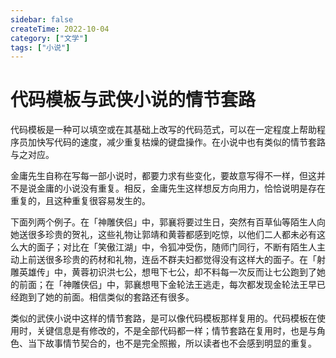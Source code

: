 ```yaml
---
sidebar: false
createTime: 2022-10-04
category: ["文学"] 
tags: ["小说"]
---
```


# 代码模板与武侠小说的情节套路

代码模板是一种可以填空或在其基础上改写的代码范式，可以在一定程度上帮助程序员加快写代码的速度，减少重复枯燥的键盘操作。在小说中也有类似的情节套路与之对应。

<!-- more -->

金庸先生自称在写每一部小说时，都要力求有些变化，要故意写得不一样，但这并不是说金庸的小说没有重复。相反，金庸先生这样想反方向用力，恰恰说明是存在重复的，且这种重复很容易发生的。

下面列两个例子。在「神雕侠侣」中，郭襄将要过生日，突然有百草仙等陌生人向她送很多珍贵的贺礼，这些礼物让郭靖和黄蓉都感到吃惊，以他们二人都未必有这么大的面子；对比在「笑傲江湖」中，令狐冲受伤，随师门同行，不断有陌生人主动上前送很多珍贵的药材和礼物，连岳不群夫妇都觉得没有这样大的面子。在「射雕英雄传」中，黄蓉初识洪七公，想甩下七公，却不料每一次反而让七公跑到了她的前面；在「神雕侠侣」中，郭襄想甩下金轮法王逃走，每次都发现金轮法王早已经跑到了她的前面。相信类似的套路还有很多。

类似的武侠小说中这样的情节套路，是可以像代码模板那样复用的。代码模板在使用时，关键信息是有修改的，不是全部代码都一样；情节套路在复用时，也是与角色、当下故事情节契合的，也不是完全照搬，所以读者也不会感到明显的重复。

